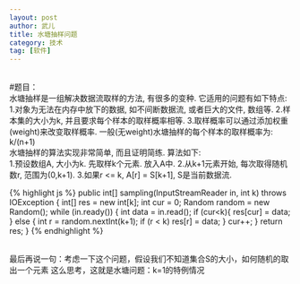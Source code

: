 ```yaml
---
layout: post
author: 武儿
title: 水塘抽样问题 
category: 技术
tag: [软件]
---
```


<br/>
#题目：
<br/>
水塘抽样是一组解决数据流取样的方法, 有很多的变种. 它适用的问题有如下特点:
<br/>
1.对象为无法在内存中放下的数据, 如不间断数据流, 或者巨大的文件, 数组等.
2.样本集的大小为k, 并且要求每个样本的取样概率相等.
3.取样概率可以通过添加权重(weight)来改变取样概率.
一般(无weight)水塘抽样的每个样本的取样概率为: k/(n+1)
<br/>
水塘抽样的算法实现非常简单, 而且证明简练. 算法如下:
<br/>
1.预设数组A, 大小为k. 先取样k个元素. 放入A中.
2.从k+1元素开始, 每次取得随机数r, 范围为(0,k+1).
3.如果r <= k, A[r] = S[k+1], S是当前数据流.
<br/>


{% highlight js %}
public int[] sampling(InputStreamReader in, int k) throws IOException {
        int[] res = new int[k];
        int cur = 0;
        Random random = new Random();
        while (in.ready()) {
            int data = in.read();
            if (cur<k){
                res[cur] = data;
            }
            else {
                int r = random.nextInt(k+1);
                if (r < k)
                    res[r] = data;
            }
            cur++;
        }
        return res;
    }
{% endhighlight %}

<br/>
最后再说一句：考虑一下这个问题，假设我们不知道集合S的大小，如何随机的取出一个元素
这么思考，这就是水塘问题：k=1的特例情况
<br/>
